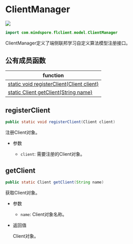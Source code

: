 # ClientManager

<a href="https://gitee.com/mindspore/docs/blob/r1.7/docs/federated/docs/source_zh_cn/java_api_clientmanager.md" target="_blank"><img src="https://mindspore-website.obs.cn-north-4.myhuaweicloud.com/website-images/r1.7/resource/_static/logo_source.png"></a>

```java
import com.mindspore.flclient.model.ClientManager
```

ClientManager定义了端侧联邦学习自定义算法模型注册接口。

## 公有成员函数

| function                    |
| -------------------------------- |
| [static void registerClient(Client client)](#registerclient)  |
| [static Client getClient(String name)](#getclient)  |

## registerClient

```java
public static void registerClient(Client client)
```

注册Client对象。

- 参数

    - `client`: 需要注册的Client对象。

## getClient

```java
public static Client getClient(String name)
```

获取Client对象。

- 参数

    - `name`: Client对象名称。
- 返回值

  Client对象。
